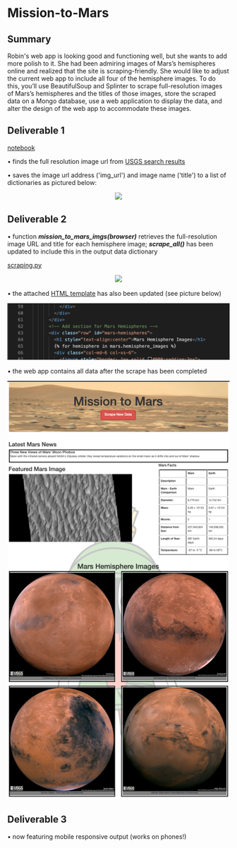 # Mission-to-Mars
## Summary

Robin's web app is looking good and functioning well, but she wants to add more polish to it. She had been admiring images of Mars’s hemispheres online and realized that the site is scraping-friendly. She would like to adjust the current web app to include all four of the hemisphere images. To do this, you’ll use BeautifulSoup and Splinter to scrape full-resolution images of Mars’s hemispheres and the titles of those images, store the scraped data on a Mongo database, use a web application to display the data, and alter the design of the web app to accommodate these images.

## Deliverable 1

[notebook](https://github.com/jzebker/Mission-to-Mars/blob/main/Mission_to_Mars_Challenge.ipynb)

• finds the full resolution image url from [USGS search results](https://astrogeology.usgs.gov/search/results?q=hemisphere+enhanced&k1=target&v1=Mars)

• saves the image url address ('img_url') and image name ('title') to a list of dictionaries as pictured below:
<p align='center'>
  <img src='https://user-images.githubusercontent.com/84994321/129502701-bf5d114a-8dc3-40df-9bc5-d2838468502a.png'>
</p>

## Deliverable 2
• function ***mission_to_mars_imgs(browser)*** retrieves the full-resolution image URL and title for each hemisphere image; ***scrape_all()*** has been updated to include this in the output data dictionary

[scraping.py](https://github.com/jzebker/Mission-to-Mars/blob/main/scraping.py)
<p align='center'>
  <img src="https://user-images.githubusercontent.com/84994321/129503284-6836a33e-ed12-476f-9f85-4751b5992c62.png">
</p>

• the attached [HTML template](https://github.com/jzebker/Mission-to-Mars/blob/main/templates/index.html) has also been updated (see picture below)
<p align = 'center'>
  <img src="https://raw.githubusercontent.com/jzebker/Mission-to-Mars/main/Readme_pics/d2hemisection.png">
</p>

• the web app contains all data after the scrape has been completed
<p align = 'center'>
  <img src="https://raw.githubusercontent.com/jzebker/Mission-to-Mars/main/Readme_pics/d2completesite.png">
</p>

## Deliverable 3

• now featuring mobile responsive output (works on phones!)
